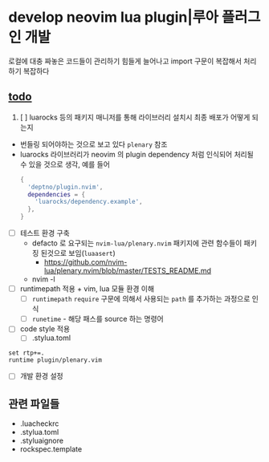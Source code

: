 # develop neovim lua plugin|루아 플러그인 개발

로컬에 대충 짜놓은 코드들이  관리하기 힘들게 늘어나고 import 구문이 복잡해서 처리하기 복잡하다

## [todo](todo)
1. [ ] luarocks 등의 패키지 매니저를 통해 라이브러리 설치시 최종 배포가 어떻게 되는지
  - 번들링 되어야하는 것으로 보고 있다 `plenary` 참조
  - luarocks 라이브러리가 neovim 의 plugin dependency 처럼 인식되어 처리될 수 있을 것으로 생각, 예를 들어
    ```lua
    {
      'deptno/plugin.nvim',
      dependencies = {
        'luarocks/dependency.example',
      },
    }
    ```
- [ ] 테스트 환경 구축
  - defacto 로 요구되는 `nvim-lua/plenary.nvim` 패키지에 관련 함수들이 패키징 된것으로 보임(`luaasert`)
    + https://github.com/nvim-lua/plenary.nvim/blob/master/TESTS_README.md
  - nvim -l
- [ ] runtimepath 적용 + vim, lua 모듈 환경 이해
  - [ ] `runtimepath` `require` 구문에 의해서 사용되는 `path` 를 추가하는 과정으로 인식
  - [ ] `runetime` - 해당 패스를 source 하는 명령어
- [ ] code style 적용
  - [ ] .stylua.toml
```vim
set rtp+=.
runtime plugin/plenary.vim
```
- [ ] 개발 환경 설정

## 관련 파일들
- .luacheckrc
- .stylua.toml
- .styluaignore
- rockspec.template

